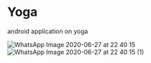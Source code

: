 # Yoga
android application on yoga

![WhatsApp Image 2020-06-27 at 22 40 15](https://user-images.githubusercontent.com/65812896/86266080-4f8f0f00-bbe2-11ea-8d58-cf35c667863e.jpeg)
![WhatsApp Image 2020-06-27 at 22 40 15 (1)](https://user-images.githubusercontent.com/65812896/86266093-5453c300-bbe2-11ea-917a-8440d7bf7c4a.jpeg)


